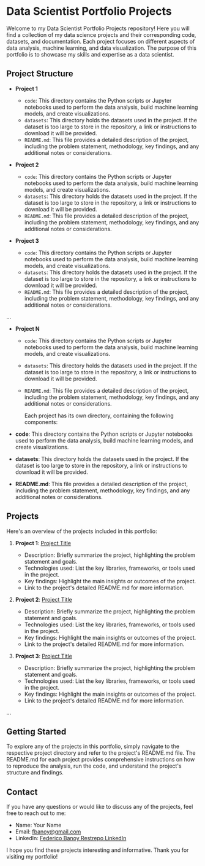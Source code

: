 # Data Scientist Portfolio Projects

Welcome to my Data Scientist Portfolio Projects repository! Here you will find a collection of my data science projects and their corresponding code, datasets, and documentation. Each project focuses on different aspects of data analysis, machine learning, and data visualization. The purpose of this portfolio is to showcase my skills and expertise as a data scientist.

## Project Structure

- **Project 1**
  - `code`: This directory contains the Python scripts or Jupyter notebooks used to perform the data analysis, build machine learning models, and create visualizations.
  - `datasets`: This directory holds the datasets used in the project. If the dataset is too large to store in the repository, a link or instructions to download it will be provided.
  - `README.md`: This file provides a detailed description of the project, including the problem statement, methodology, key findings, and any additional notes or considerations.

- **Project 2**
  - `code`: This directory contains the Python scripts or Jupyter notebooks used to perform the data analysis, build machine learning models, and create visualizations.
  - `datasets`: This directory holds the datasets used in the project. If the dataset is too large to store in the repository, a link or instructions to download it will be provided.
  - `README.md`: This file provides a detailed description of the project, including the problem statement, methodology, key findings, and any additional notes or considerations.

- **Project 3**
  - `code`: This directory contains the Python scripts or Jupyter notebooks used to perform the data analysis, build machine learning models, and create visualizations.
  - `datasets`: This directory holds the datasets used in the project. If the dataset is too large to store in the repository, a link or instructions to download it will be provided.
  - `README.md`: This file provides a detailed description of the project, including the problem statement, methodology, key findings, and any additional notes or considerations.

...

- **Project N**
  - `code`: This directory contains the Python scripts or Jupyter notebooks used to perform the data analysis, build machine learning models, and create visualizations.
  - `datasets`: This directory holds the datasets used in the project. If the dataset is too large to store in the repository, a link or instructions to download it will be provided.
  - `README.md`: This file provides a detailed description of the project, including the problem statement, methodology, key findings, and any additional notes or considerations.


    Each project has its own directory, containing the following components:

- **code**: This directory contains the Python scripts or Jupyter notebooks used to perform the data analysis, build machine learning models, and create visualizations.
- **datasets**: This directory holds the datasets used in the project. If the dataset is too large to store in the repository, a link or instructions to download it will be provided.
- **README.md**: This file provides a detailed description of the project, including the problem statement, methodology, key findings, and any additional notes or considerations.

## Projects

Here's an overview of the projects included in this portfolio:

1. **Project 1**: [Project Title](./Project%201/README.md)
   - Description: Briefly summarize the project, highlighting the problem statement and goals.
   - Technologies used: List the key libraries, frameworks, or tools used in the project.
   - Key findings: Highlight the main insights or outcomes of the project.
   - Link to the project's detailed README.md for more information.

2. **Project 2**: [Project Title](./Project%202/README.md)
   - Description: Briefly summarize the project, highlighting the problem statement and goals.
   - Technologies used: List the key libraries, frameworks, or tools used in the project.
   - Key findings: Highlight the main insights or outcomes of the project.
   - Link to the project's detailed README.md for more information.

3. **Project 3**: [Project Title](./Project%203/README.md)
   - Description: Briefly summarize the project, highlighting the problem statement and goals.
   - Technologies used: List the key libraries, frameworks, or tools used in the project.
   - Key findings: Highlight the main insights or outcomes of the project.
   - Link to the project's detailed README.md for more information.

...

## Getting Started

To explore any of the projects in this portfolio, simply navigate to the respective project directory and refer to the project's README.md file. The README.md for each project provides comprehensive instructions on how to reproduce the analysis, run the code, and understand the project's structure and findings.

## Contact

If you have any questions or would like to discuss any of the projects, feel free to reach out to me:

- Name: Your Name
- Email: fbanoy@gmail.com
- LinkedIn: [Federico Banoy Restrepo LinkedIn](https://www.linkedin.com/in/Fbanoy)

I hope you find these projects interesting and informative. Thank you for visiting my portfolio!
